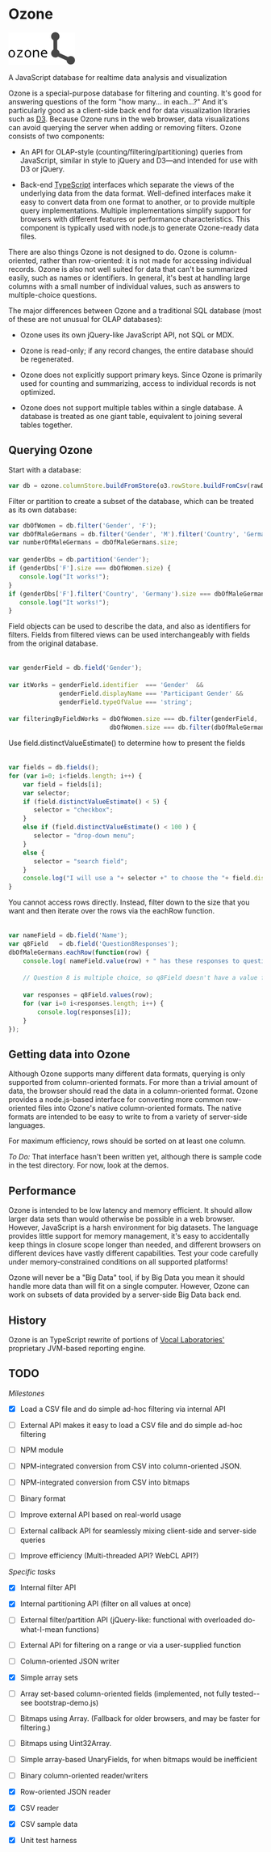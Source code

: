 Ozone
=====

![Ozone](icons/ozone-64.png "Ozone")

A JavaScript database for realtime data analysis and visualization

Ozone is a special-purpose database for filtering and counting. It's good for answering questions of the form "how many... in each...?"  And it's particularly good as a client-side back end for data visualization libraries such as [D3](http://d3js.org/).  Because Ozone runs in the web browser, data visualizations can avoid querying the server when adding or removing filters.  Ozone consists of two components:

  * An API for OLAP-style (counting/filtering/partitioning) queries from JavaScript, similar in style to jQuery and D3—and intended for use with D3 or jQuery.

  * Back-end [TypeScript](http://www.typescriptlang.org/) interfaces which separate the views of the underlying data from the data format.  Well-defined interfaces make it easy to convert data from one format to another, or to provide multiple query implementations.  Multiple implementations simplify support for browsers with different features or performance characteristics.  This component is typically used with node.js to generate Ozone-ready data files.

There are also things Ozone is not designed to do.  Ozone is column-oriented, rather than row-oriented: it is not made for accessing individual records.  Ozone is also not well suited for data that can't be summarized easily, such as names or identifiers.  In general, it's best at handling large columns with a small number of individual values, such as answers to multiple-choice questions.

The major differences between Ozone and a traditional SQL database (most of these are not unusual for OLAP databases):

* Ozone uses its own jQuery-like JavaScript API, not SQL or MDX.

* Ozone is read-only;  if any record changes, the entire database should be regenerated.

* Ozone does not explicitly support primary keys.  Since Ozone is primarily used for counting and summarizing, access to individual records is not optimized.

* Ozone does not support multiple tables within a single database.  A database is treated as one giant table, equivalent to joining several tables together.


Querying Ozone
--------------

Start with a database:

```JavaScript
var db = ozone.columnStore.buildFromStore(o3.rowStore.buildFromCsv(rawData));
```

Filter or partition to create a subset of the database, which can be treated as its own database:

```JavaScript
var dbOfWomen = db.filter('Gender', 'F');
var dbOfMaleGermans = db.filter('Gender', 'M').filter('Country', 'Germany');
var numberOfMaleGermans = dbOfMaleGermans.size;

var genderDbs = db.partition('Gender');
if (genderDbs['F'].size === dbOfWomen.size) {
   console.log("It works!");
}
if (genderDbs['F'].filter('Country', 'Germany').size === dbOfMaleGermans.size) {
   console.log("It works!");
}
```

Field objects can be used to describe the data, and also as identifiers for filters.  Fields from filtered views
can be used interchangeably with fields from the original database.

```JavaScript

var genderField = db.field('Gender');

var itWorks = genderField.identifier  === 'Gender'  &&
              genderField.displayName === 'Participant Gender' &&
              genderField.typeOfValue === 'string';

var filteringByFieldWorks = dbOfWomen.size === db.filter(genderField, 'F') &&
                            dbOfWomen.size === db.filter(dbOfMaleGermans.field('Gender', 'F'));
```

Use field.distinctValueEstimate() to determine how to present the fields

```JavaScript

var fields = db.fields();
for (var i=0; i<fields.length; i++) {
    var field = fields[i];
    var selector;
    if (field.distinctValueEstimate() < 5) {
       selector = "checkbox";
    }
    else if (field.distinctValueEstimate() < 100 ) {
       selector = "drop-down menu";
    }
    else {
       selector = "search field";
    }
    console.log("I will use a "+ selector +" to choose the "+ field.displayName);
}

```


You cannot access rows directly.  Instead, filter down to the size that you want and then iterate over the rows via the eachRow function.

```JavaScript

var nameField = db.field('Name');
var q8Field   = db.field('Question8Responses');
dbOfMaleGermans.eachRow(function(row) {
    console.log( nameField.value(row) + " has these responses to question 8:");

    // Question 8 is multiple choice, so q8Field doesn't have a value function.

    var responses = q8Field.values(row);
    for (var i=0 i<responses.length; i++) {
        console.log(responses[i]);
    }
});

```


Getting data into Ozone
-----------------------

Although Ozone supports many different data formats, querying is only supported from column-oriented formats.  For more than a trivial amount of data, the browser should read the data in a column-oriented format.  Ozone provides a node.js-based interface for converting more common row-oriented files into Ozone's native column-oriented formats.  The native formats are intended to be easy to write to from a variety of server-side languages.

For maximum efficiency, rows should be sorted on at least one column.

*To Do:*  That interface hasn't been written yet, although there is sample code in the test directory.  For now, look at the demos.




Performance
-----------

Ozone is intended to be low latency and memory efficient.  It should allow larger data sets than would otherwise be possible in a web browser.  However, JavaScript is a harsh environment for big datasets.  The language provides little support for memory management, it's easy to accidentally keep things in closure scope longer than needed, and different browsers on different devices have vastly different capabilities.  Test your code carefully under memory-constrained conditions on all supported platforms!

Ozone will never be a "Big Data" tool, if by Big Data you mean it should handle more data than will fit on a single computer. However, Ozone can work on subsets of data provided by a server-side Big Data back end.

History
-------

Ozone is an TypeScript rewrite of portions of [Vocal Laboratories'](http://www.vocalabs.com/) proprietary JVM-based reporting engine.

TODO
----

*Milestones*

- [X] Load a CSV file and do simple ad-hoc filtering via internal API

- [ ] External API makes it easy to load a CSV file and do simple ad-hoc filtering

- [ ] NPM module

- [ ] NPM-integrated conversion from CSV into column-oriented JSON.

- [ ] NPM-integrated conversion from CSV into bitmaps

- [ ] Binary format

- [ ] Improve external API based on real-world usage

- [ ] External callback API for seamlessly mixing client-side and server-side queries

- [ ] Improve efficiency (Multi-threaded API?  WebCL API?)

*Specific tasks*

- [X] Internal filter API

- [X] Internal partitioning API (filter on all values at once)

- [ ] External filter/partition API (jQuery-like: functional with overloaded do-what-I-mean functions)

- [ ] External API for filtering on a range or via a user-supplied function

- [ ] Column-oriented JSON writer

- [X] Simple array sets

- [ ] Array set-based column-oriented fields (implemented, not fully tested-- see bootstrap-demo.js)

- [ ] Bitmaps using Array.  (Fallback for older browsers, and may be faster for filtering.)

- [ ] Bitmaps using Uint32Array.

- [ ] Simple array-based UnaryFields, for when bitmaps would be inefficient

- [ ] Binary column-oriented reader/writers

- [X] Row-oriented JSON reader

- [X] CSV reader

- [X] CSV sample data

- [X] Unit test harness

